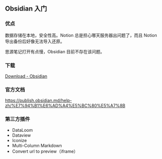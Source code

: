 ## Obsidian 入门

### 优点

数据存储在本地，安全性高。Notion 总是担心哪天服务器出问题了，而且 Notion 导出备份后好像无法导入还原。

思源笔记打开有点慢，Obsidian 目前不存在该问题。

### 下载

[Download - Obsidian](https://obsidian.md/download)

### 官方文档

https://publish.obsidian.md/help-zh/%E7%94%B1%E6%AD%A4%E5%BC%80%E5%A7%8B

### 第三方插件

- DataLoom
- Dataview
- Iconize
- Multi-Column Markdown
- Convert url to preview（iframe）